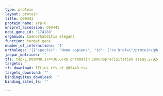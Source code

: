 ```yaml
---
type: protein
layout: protein
title: Q09443
protein_name: arp-6
uniprot_accession: Q09443
ncbi_gene_id: '174288'
organism: Caenorhabditis elegans
function: target gene
number_of_interactions: '1'
orthologs: '[{"species": "Homo sapiens", "id": ["<a href=\"/protein/q9gzn1\">Q9GZN1</a>"]}, {"species": "Mus musculus", "id": ["<a href=\"/protein/a0a0r4j009\">A0A0R4J009</a>"]}, {"species": "Rattus norvegicus", "id": ["<a href=\"/protein/b2ryq1\">B2RYQ1</a>"]}, {"species": "Drosophila melanogaster", "id": ["<a href=\"/protein/p45890\">P45890</a>"]}, {"species": "Danio rerio", "id": ["<a href=\"/protein/f1qvp8\">F1QVP8</a>"]}, {"species": "Saccharomyces cerevisiae", "id": ["<a href=\"/protein/q12509\">Q12509</a>"]}]'
jaspar_matrices: ''
tfs: tdp-1,D0VWM8,174436,GTRD,chromatin immunoprecipitation assay,27924024%5Buid%5D,No
targets: ''
tfs_download: TFLink_tfs_of_Q09443.tsv
targets_download: ''
bindingSites_download: ''
binding_sites_ls: ''

---
```

